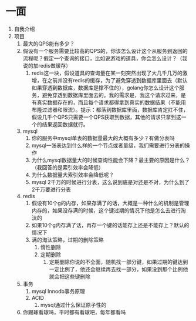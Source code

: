 # 一面
1. 自我介绍
2. 项目
   1. 最大的QPS能有多少？
   2. 假设有一个服务需要比较高的QPS的，你该怎么设计这个从服务到返回的流程呢？假定一个查询的接口，比如说游戏的道具，你会怎么设计？（我说的加redis做缓存） 
      1. redis这一块，假设道具的查询量在某一刻突然出现了大几千几万的激增，在之前并没有redis的缓存，为了避免穿透到数据库里面去（默认如果穿透到数据库，数据库是撑不住的），golang你怎么设计这个服务，避免穿透到数据库里面去的。我的需求是，我这个请求过来，是有真实数据存在的，而且每个请求都得拿到真实的数据结果（不能用布隆过滤器和限流）。提示：都落到数据库里面，数据库肯定扛不住，假设几千个QPS只需要一个QPS获取到数据，其他的请求只拿到这一个的结果返回数据就行。
   3. mysql
      1. 你的服务中mysql单表的数据量最大的大概有多少？有做分表吗
      2. mysql一张表达到什么样的一个节点或者量级，我们需要进行分表的操作
      3. 为什么mysql数据量大的时候查询性能会下降？最主要的原因是什么？（我回答的是索引效率会降低）
      4. 为什么数据量大索引效率会降低呢？
      5. mysql 2千万的时候进行分表，这么说到底是对还是不对，为什么到了2千万要进行分表
   4. redis
      1. 假设有10个g的内存，如果存满了的话，大概是一种什么的机制是管理内存的，如果没存满的时候，这个键过期的情况下他是怎么去进行淘汰的
      2. 如果10个g内存满了话，再存一个键的话能存上还是不能存上？默认的情况下
      3. 满的淘汰策略，过期的删除策略
         1. 惰性删除
         2. 定期删除
            1. 定期删除你说的不全面，随机找一部分键，如果过期的键达到一定比例了，他还会继续再去找一部分，如果没到那个比例他就会把这些键删除
   5. 事务
      1. mysql Innodb事务原理
      2. ACID
         1. mysql通过什么保证原子性的
   6. 你踢球看球吗，平时都有看球吧，每年都看吗
